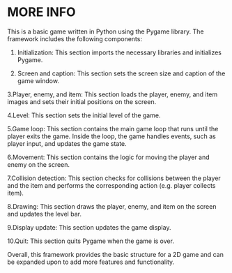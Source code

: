# MORE INFO
This is a basic  game written in Python using the Pygame library. The framework includes the following components:

1. Initialization: This section imports the necessary libraries and initializes Pygame.

2. Screen and caption: This section sets the screen size and caption of the game window.

3.Player, enemy, and item: This section loads the player, enemy, and item images and sets their initial positions on the screen.

4.Level: This section sets the initial level of the game.

5.Game loop: This section contains the main game loop that runs until the player exits the game. Inside the loop, the game handles events, such as player input, and updates the game state.

6.Movement: This section contains the logic for moving the player and enemy on the screen.

7.Collision detection: This section checks for collisions between the player and the item and performs the corresponding action (e.g. player collects item).

8.Drawing: This section draws the player, enemy, and item on the screen and updates the level bar.

9.Display update: This section updates the game display.

10.Quit: This section quits Pygame when the game is over.

Overall, this framework provides the basic structure for a 2D game and can be expanded upon to add more features and functionality.
